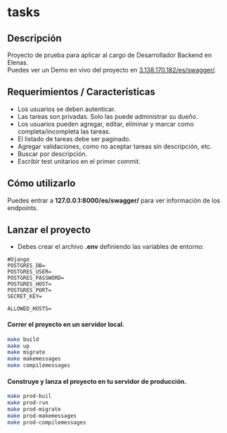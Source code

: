 # tasks

## Descripción

Proyecto de prueba para aplicar al cargo de Desarrollador Backend en Elenas. \
Puedes ver un Demo en vivo del proyecto en [3.138.170.182/es/swagger/](http://3.138.170.182/es/swagger/).

## Requerimientos / Características

* Los usuarios se deben autenticar.
* Las tareas son privadas. Solo las puede administrar su dueño.
* Los usuarios pueden agregar, editar, eliminar y marcar como completa/incompleta las tareas.
* El listado de tareas debe ser paginado.
* Agregar validaciones, como no aceptar tareas sin descripción, etc.
* Buscar por descripción.
* Escribir test unitarios en el primer commit.

## Cómo utilizarlo

Puedes entrar a **127.0.0.1:8000/es/swagger/** para ver información de los endpoints.

## Lanzar el proyecto

* Debes crear el archivo **.env** definiendo las variables de entorno:

```
#Django
POSTGRES_DB=
POSTGRES_USER=
POSTGRES_PASSWORD=
POSTGRES_HOST=
POSTGRES_PORT=
SECRET_KEY=

ALLOWED_HOSTS=
```

#### Correr el proyecto en un servidor local.

``` bash
make build
make up
make migrate
make makemessages
make compilemessages
```

#### Construye y lanza el proyecto en tu servidor de producción.

``` bash
make prod-buil
make prod-run
make prod-migrate
make prod-makemessages
make prod-compilemessages
```



